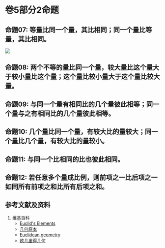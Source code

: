 # 卷5部分2命题

## 命题07: 等量比同一个量，其比相同；同一个量比等量，其比相同。
![](/images/欧几里得几何/欧几里得元素中典型的几何实验/卷5部分2命题/1a1.jpg)

## 命题08: 两个不等的量比同一个量，较大量比这个量大于较小量比这个量；这个量比较小量大于这个量比较大量。

## 命题09: 与同一个量有相同比的几个量彼此相等；同一个量与之有相同比的几个量彼此相等。

## 命题10: 几个量比同一个量，有较大比的量较大；同一个量比几个量，有较大比的量较小。

## 命题11: 与同一个比相同的比也彼此相同。

## 命题12: 若任意多个量成比例，则前项之一比后项之一如同所有前项之和比所有后项之和。
 
## 参考文献及资料

1. 维基百科
	- [Euclid's Elements](https://en.wikipedia.org/wiki/Euclid%27s_Elements) 
	- [几何原本](https://zh.wikipedia.org/wiki/%E5%87%A0%E4%BD%95%E5%8E%9F%E6%9C%AC) 
	- [Euclidean geometry](https://en.wikipedia.org/wiki/Euclidean_geometry) 
	- [欧几里得几何](https://zh.wikipedia.org/wiki/%E6%AC%A7%E5%87%A0%E9%87%8C%E5%BE%97%E5%87%A0%E4%BD%95) 



